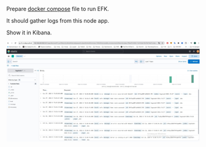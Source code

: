 Prepare [docker compose](monitoring/docker-compose.yaml) file to run EFK.

It should gather logs from this node app.

Show it in Kibana.

![](https://github.com/Visemir/homework26/blob/main/elastik-kibana.jpg)
